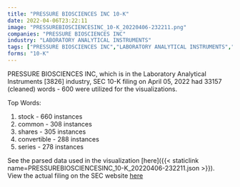 ```yaml
---
title: "PRESSURE BIOSCIENCES INC 10-K"
date: 2022-04-06T23:22:11
image: "PRESSUREBIOSCIENCESINC_10-K_20220406-232211.png"
companies: "PRESSURE BIOSCIENCES INC"
industry: "LABORATORY ANALYTICAL INSTRUMENTS"
tags: ["PRESSURE BIOSCIENCES INC","LABORATORY ANALYTICAL INSTRUMENTS","04-05-2022","10-K"]
forms: "10-K"
---
```

PRESSURE BIOSCIENCES INC, which is in the Laboratory Analytical Instruments [3826] industry, SEC 10-K filing on April 05, 2022 had 33157 (cleaned) words - 600 were utilized for the visualizations.

Top Words:
1. stock - 660 instances
2. common - 308 instances
3. shares - 305 instances
4. convertible - 288 instances
5. series - 278 instances


See the parsed data used in the visualization [here]({{< staticlink name=PRESSUREBIOSCIENCESINC_10-K_20220406-232211.json >}}).  
View the actual filing on the SEC website [here](https://www.sec.gov/Archives/edgar/data/830656/0001493152-22-009156.txt)